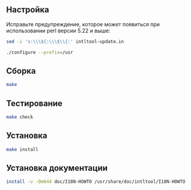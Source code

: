 <package-info :package="package" instsize showsbu2></package-info>

<script>
		new Vue({
		el: '#main',
		data: { package: {} },
		mounted: function () {
				this.getPackage('intltool');
		},
		methods: {
			getPackage: function(name) {
					getPackage(name)
					.then(response => this.package = response);
			},
		}
  })
</script>

## Настройка

Исправьте предупреждение, которое может появиться при использовании perl версии 5.22 и выше:

```bash
sed -i 's:\\\${:\\\$\\{:' intltool-update.in
```

```bash
./configure --prefix=/usr
```

## Сборка

```bash
make
```

## Тестирование

```bash
make check
```

## Установка

```bash
make install
```

## Установка документации

```bash
install -v -Dm644 doc/I18N-HOWTO /usr/share/doc/intltool/I18N-HOWTO
```
